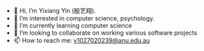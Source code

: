 - 👋 Hi, I’m Yixiang Yin (殷艺翔).
- 👀 I’m interested in computer science, psychology.
- 🌱 I’m currently learning computer science
- 💞️ I’m looking to collaborate on working various software projects
- 📫 How to reach me: y1027020239@anu.edu.au

<!---
yixiangyin/yixiangyin is a ✨ special ✨ repository because its `README.md` (this file) appears on your GitHub profile.
You can click the Preview link to take a look at your changes.
--->
